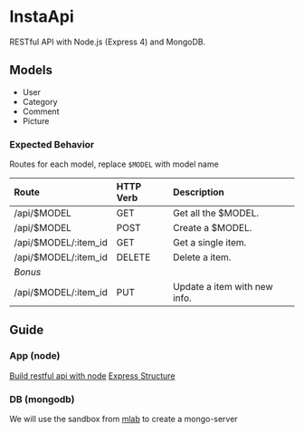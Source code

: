 # InstaApi

RESTful API with Node.js (Express 4) and MongoDB.

## Models
- User
- Category
- Comment
- Picture

### Expected Behavior
Routes for each model, replace `$MODEL` with model name

| Route                | HTTP Verb | Description                  |
|:---------------------|:----------|:-----------------------------|
| /api/$MODEL          | GET       | Get all the $MODEL.          |
| /api/$MODEL          | POST      | Create a $MODEL.             |
| /api/$MODEL/:item_id | GET       | Get a single item.           |
| /api/$MODEL/:item_id | DELETE    | Delete a item.               |
| *Bonus*              |           |                              |
| /api/$MODEL/:item_id | PUT       | Update a item with new info. |

## Guide
### App (node)
[Build restful api with node](https://scotch.io/tutorials/build-a-restful-api-using-node-and-express-4)
[Express Structure](https://www.terlici.com/2014/08/25/best-practices-express-structure.html)
### DB (mongodb)
We will use the sandbox from [mlab](https://mlab.com) to create a mongo-server
